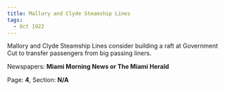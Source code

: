 ```yaml
---  
title: Mallory and Clyde Steamship Lines  
tags:  
  - Oct 1922  
---  
```

  
Mallory and Clyde Steamship Lines consider building a raft at Government Cut to transfer passengers from big passing liners.  
  
Newspapers: **Miami Morning News or The Miami Herald**  
  
Page: **4**, Section: **N/A** 
